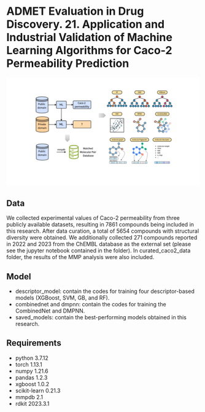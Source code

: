 # ADMET Evaluation in Drug Discovery. 21. Application and Industrial Validation of Machine Learning Algorithms for Caco-2 Permeability Prediction
![image](https://github.com/Duke-W91/Caco2_prediction/blob/main/img/Graphical%20Abstract.png)

## Data

We collected experimental values of Caco-2 permeability from three publicly available datasets, resulting in 7861 compounds being included in this research. After data curation, a total of 5654 compounds with structural diversity were obtained.
We additionally collected 271 compounds reported in 2022 and 2023 from the ChEMBL database as the external set (please see the jupyter notebook contained in the folder).
In curated_caco2_data folder,  the results of the MMP analysis were also included.

## Model

* descriptor_model: contain the codes for training four descriptor-based models (XGBoost, SVM, GB, and RF).
* combinednet and dmpnn: contain the codes for training the CombinedNet and DMPNN.
* saved_models: contain the best-performing models obtained in this research.


## Requirements

* python                    3.7.12
* torch                     1.13.1
* numpy                     1.21.6 
* pandas                    1.2.3
* xgboost                   1.0.2
* scikit-learn              0.21.3
* mmpdb                     2.1
* rdkit                     2023.3.1
